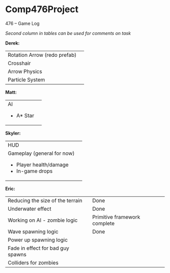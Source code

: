 # Comp476Project
476 – Game Log

<em>Second column in tables can be used for comments on task
</em>

<strong>Derek:</strong>
<table>
	<tr>
		<td>Rotation Arrow (redo prefab)</td>
		<td></td>
	</tr>
	<tr>
		<td>Crosshair</td>
		<td></td>
	</tr>
	<tr>
		<td>Arrow Physics</td>
		<td></td>
	</tr>
	<tr>
		<td>Particle System</td>
		<td></td>
	</tr>
</table>

<strong>Matt:</strong>
<table>
	<tr>
		<td>AI
			<ul><li>A* Star</li></ul>
		</td>
		<td></td>
	</tr>
</table>

<strong>Skyler:</strong>
<table>
	<tr>
		<td>HUD
		</td>
		<td></td>
	</tr>
	<tr>
		<td>Gameplay (general for now)
			<ul>
				<li>Player health/damage
				</li>
				<li>In-game drops
				</li>
			</ul>
		</td>
		<td></td>
	</tr>
</table>

<strong>Eric:</strong>
<table>
	<tr>
		<td>Reducing the size of the terrain</td>
		<td>Done</td>
	</tr>
	<tr>
		<td>Underwater effect</td>
		<td>Done</td>
	</tr>
	<tr>
		<td>Working on AI - zombie logic</td>
		<td>Primitive framework complete</td>
	</tr>
	<tr>
		<td>Wave spawning logic</td>
		<td>Done</td>
	</tr>
	<tr>
		<td>Power up spawning logic</td>
		<td></td>
	</tr>
	<tr>
		<td>Fade in effect for bad guy spawns</td>
		<td></td>
	</tr>
	<tr>
		<td>Colliders for zombies</td>
		<td></td>
	</tr>
</table>

